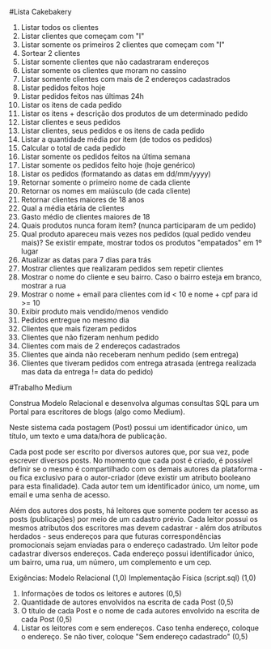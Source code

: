 #Lista Cakebakery

01. Listar todos os clientes
02. Listar clientes que começam com "I"
03. Listar somente os primeiros 2 clientes que começam com "I"
04. Sortear 2 clientes
05. Listar somente clientes que não cadastraram endereços
06. Listar somente os clientes que moram no cassino
07. Listar somente clientes com mais de 2 endereços cadastrados
08. Listar pedidos feitos hoje
09. Listar pedidos feitos nas últimas 24h
10. Listar os itens de cada pedido
11. Listar os itens + descrição dos produtos de um determinado pedido
12. Listar clientes e seus pedidos
13. Listar clientes, seus pedidos e os itens de cada pedido
14. Listar a quantidade média por item (de todos os pedidos)
15. Calcular o total de cada pedido
16. Listar somente os pedidos feitos na última semana
17. Listar somente os pedidos feito hoje (hoje genérico)
18. Listar os pedidos (formatando as datas em dd/mm/yyyy)
19. Retornar somente o primeiro nome de cada cliente
20. Retornar os nomes em maiúsculo (de cada cliente)
21. Retornar clientes maiores de 18 anos
22. Qual a média etária de clientes
23. Gasto médio de clientes maiores de 18
24. Quais produtos nunca foram item? (nunca participaram de um pedido)
25. Qual produto apareceu mais vezes nos pedidos (qual pedido vendeu mais)? Se existir empate, mostrar todos os produtos "empatados" em 1º lugar
26. Atualizar as datas para 7 dias para trás
27. Mostrar clientes que realizaram pedidos sem repetir clientes
28. Mostrar o nome do cliente e seu bairro. Caso o bairro esteja em branco, mostrar a rua
29. Mostrar o nome + email para clientes com id < 10 e nome + cpf para id >= 10
30. Exibir produto mais vendido/menos vendido
31. Pedidos entregue no mesmo dia
32. Clientes que mais fizeram pedidos
33. Clientes que não fizeram nenhum pedido
34. Clientes com mais de 2 endereços cadastrados
35. Clientes que ainda não receberam nenhum pedido (sem entrega)
36. Clientes que tiveram pedidos com entrega atrasada (entrega realizada mas data da entrega != data do pedido)

#Trabalho Medium

Construa Modelo Relacional e desenvolva algumas consultas SQL para um Portal para escritores de blogs (algo como Medium).

Neste sistema cada postagem (Post) possui um identificador único, um título, um texto e uma data/hora de publicação.

Cada post pode ser escrito por diversos autores que, por sua vez, pode escrever diversos posts. No momento que cada post é criado, é possível definir se o mesmo é compartilhado com os demais autores da plataforma - ou fica exclusivo para o autor-criador (deve existir um atributo booleano para esta finalidade). Cada autor tem um identificador único, um nome, um email e uma senha de acesso.

Além dos autores dos posts, há leitores que somente podem ter acesso as posts (publicações) por meio de um cadastro prévio. Cada leitor possui os mesmos atributos dos escritores mas devem cadastrar - além dos atributos herdados - seus endereços para que futuras correspondências promocionais sejam enviadas para o endereço cadastrado. Um leitor pode cadastrar diversos endereços. Cada endereço possui identificador único, um bairro, uma rua, um número, um complemento e um cep.

Exigências:
Modelo Relacional (1,0)
Implementação Física (script.sql) (1,0)

1. Informações de todos os leitores e autores (0,5)
2. Quantidade de autores envolvidos na escrita de cada Post (0,5)
3. O título de cada Post e o nome de cada autores envolvido na escrita de cada Post (0,5)
4. Listar os leitores com e sem endereços. Caso tenha endereço, coloque o endereço. Se não tiver, coloque "Sem endereço cadastrado" (0,5)

